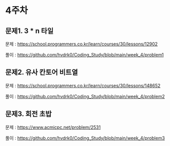 # 4주차

## 문제1. 3 * n 타일
문제 : https://school.programmers.co.kr/learn/courses/30/lessons/12902

풀이 : https://github.com/hvdrk0/Coding_Study/blob/main/week_4/problem1

## 문제2. 유사 칸토어 비트열
문제 : https://school.programmers.co.kr/learn/courses/30/lessons/148652

풀이 : https://github.com/hvdrk0/Coding_Study/blob/main/week_4/problem2

## 문제3. 회전 초밥
문제 : https://www.acmicpc.net/problem/2531

풀이 : https://github.com/hvdrk0/Coding_Study/blob/main/week_4/problem3



